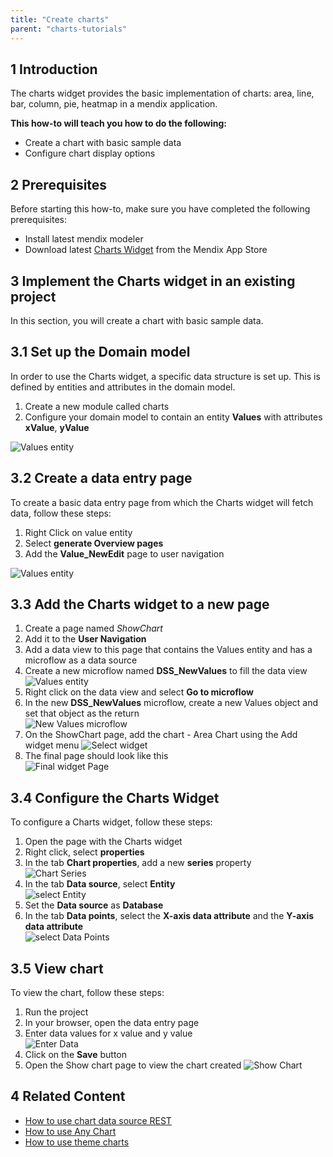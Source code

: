 ```yaml
---
title: "Create charts"
parent: "charts-tutorials"
---
```


## 1 Introduction

The charts widget provides the basic implementation of charts: area, line, bar, column, pie, heatmap in a mendix application.

**This how-to will teach you how to do the following:**

* Create a chart with basic sample data
* Configure chart display options

## 2 Prerequisites

Before starting this how-to, make sure you have completed the following prerequisites:

* Install latest mendix modeler
* Download latest [Charts Widget](https://appstore.home.mendix.com/link/app/105695/) from the Mendix App Store

## 3 Implement the Charts widget in an existing project

In this section, you will create a chart with basic sample data.

## 3.1 Set up the Domain model

In order to use the Charts widget, a specific data structure is set up. This is defined by entities and attributes in the domain model.

1. Create a new module called charts
2. Configure your domain model to contain an entity **Values** with attributes **xValue**, **yValue**

![Values entity](attachments/charts/charts-entity.png)

## 3.2 Create a data entry page

To create a basic data entry page from which the Charts widget will fetch data, follow these steps:

1. Right Click on value entity
1. Select **generate Overview pages**
1. Add the **Value_NewEdit** page to user navigation

![Values entity](attachments/charts/charts-rest-generate-overview-pages.png)

## 3.3 Add the Charts widget to a new page

1. Create a page named *ShowChart*
1. Add it to the **User Navigation**
1. Add a data view to this page that contains the Values entity and has a microflow as a data source
1. Create a new microflow named **DSS_NewValues** to fill the data view  
![Values entity](attachments/charts/charts-create-new-value.png)
1. Right click on the data view and select **Go to microflow**
1. In the new **DSS_NewValues** microflow, create a new Values object and set that object as the return  
![New Values microflow](attachments/charts/charts-new-values-microflow.png)
1. On the ShowChart page, add the chart - Area Chart using the Add widget menu
![Select widget](attachments/charts/charts-select-chart.png)
1. The final page should look like this  
![Final widget Page](attachments/charts/charts-widget-page.png)

## 3.4 Configure the Charts Widget

To configure a Charts widget, follow these steps:

1. Open the page with the Charts widget
1. Right click, select **properties**
1. In the tab **Chart properties**, add a new **series** property  
![Chart Series](attachments/charts/charts-series.png)
2. In the tab **Data source**, select **Entity**  
![select Entity](attachments/charts/chart-add-entity.png)
3. Set the **Data source** as **Database**  
4. In the tab **Data points**, select the **X-axis data attribute** and the **Y-axis data attribute**  
![select Data Points](attachments/charts/charts-data-points.png)

## 3.5 View chart

To view the chart, follow these steps:

1. Run the project
1. In your browser, open the data entry page
1. Enter data values for x value and y value  
![Enter Data](attachments/charts/charts-front-end.png)  
1. Click on the **Save** button
3. Open the  Show chart page to view the chart created
![Show Chart](attachments/charts/charts-area-chart.png)

## 4 Related Content

* [How to use chart data source REST](charts-basic-rest)
* [How to use Any Chart](charts-any-usage)
* [How to use theme charts](charts-theme)
